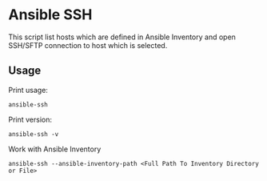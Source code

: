 # Ansible SSH
This script list hosts which are defined in Ansible Inventory and open SSH/SFTP connection to host which is selected.

## Usage
Print usage:

```ansible-ssh ```

Print version:

```ansible-ssh -v```

Work with Ansible Inventory

```ansible-ssh --ansible-inventory-path <Full Path To Inventory Directory or File>``` 
